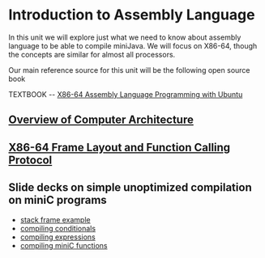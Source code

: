# Introduction to Assembly Language
In this unit we will explore just what we need to know about assembly language to be able to compile miniJava.
We will focus on X86-64, though the concepts are similar for almost all processors.

Our main reference source for this unit will be the following open source book

TEXTBOOK -- [X86-64 Assembly Language Programming with Ubuntu](http://www.egr.unlv.edu/~ed/assembly64.pdf)

## [Overview of Computer Architecture](./architecture.md)

## [X86-64 Frame Layout and Function Calling Protocol](./frames.md)

## Slide decks on simple unoptimized compilation on miniC programs
* [stack frame example](https://docs.google.com/presentation/d/1qsJ4KKx4N46kvxvNUNP1nLmnhnXTwX1srHDXHh2IKMc/edit#slide=id.p)
* [compiling conditionals](https://docs.google.com/presentation/d/1bcBHiDgW9V_Zg_oaKp9CdqXpVKFTjfB350NMkXrWY3g/edit#slide=id.p)
* [compiling expressions](https://docs.google.com/presentation/d/1AUb-HqIJSrJvsTrGQk24xeSnX9YIGKEbgxUtGiCY3IA/edit#slide=id.p)
* [compiling miniC functions](https://docs.google.com/presentation/d/10gjgVro_mNIjJkmgh1u-vdK-r7zmlAu2L1Q4FD3fPRA/edit#slide=id.p)





